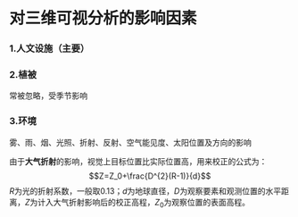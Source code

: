 # 对三维可视分析的影响因素

### 1.人文设施（主要）


### 2.植被 
常被忽略，受季节影响

### 3.环境 
雾、雨、烟、光照、折射、反射、空气能见度、太阳位置及方向的影响

由于**大气折射**的影响，视觉上目标位置比实际位置高，用来校正的公式为：
$$Z=Z_0+\frac{D^{2}(R-1)}{d}$$
$R$为光的折射系数，一般取0.13；$d$为地球直径，$D$为观察要素和观测位置的水平距离，$Z$为计入大气折射影响后的校正高程，$Z_0$为观察位置的表面高程。
